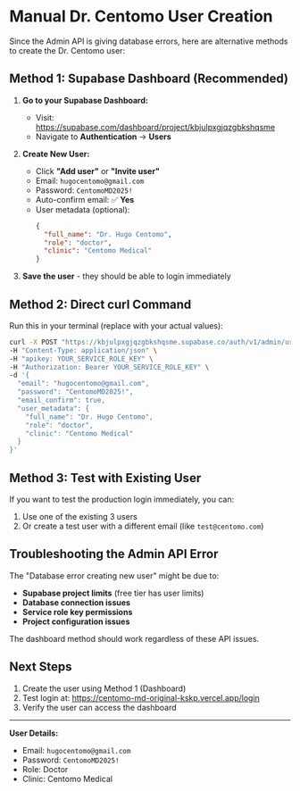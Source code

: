 # Manual Dr. Centomo User Creation

Since the Admin API is giving database errors, here are alternative methods to create the Dr. Centomo user:

## Method 1: Supabase Dashboard (Recommended)

1. **Go to your Supabase Dashboard:**
   - Visit: https://supabase.com/dashboard/project/kbjulpxgjqzgbkshqsme
   - Navigate to **Authentication** → **Users**

2. **Create New User:**
   - Click **"Add user"** or **"Invite user"**
   - Email: `hugocentomo@gmail.com`
   - Password: `CentomoMD2025!`
   - Auto-confirm email: ✅ **Yes**
   - User metadata (optional):
     ```json
     {
       "full_name": "Dr. Hugo Centomo",
       "role": "doctor",
       "clinic": "Centomo Medical"
     }
     ```

3. **Save the user** - they should be able to login immediately

## Method 2: Direct curl Command

Run this in your terminal (replace with your actual values):

```bash
curl -X POST "https://kbjulpxgjqzgbkshqsme.supabase.co/auth/v1/admin/users" \
-H "Content-Type: application/json" \
-H "apikey: YOUR_SERVICE_ROLE_KEY" \
-H "Authorization: Bearer YOUR_SERVICE_ROLE_KEY" \
-d '{
  "email": "hugocentomo@gmail.com",
  "password": "CentomoMD2025!",
  "email_confirm": true,
  "user_metadata": {
    "full_name": "Dr. Hugo Centomo",
    "role": "doctor",
    "clinic": "Centomo Medical"
  }
}'
```

## Method 3: Test with Existing User

If you want to test the production login immediately, you can:
1. Use one of the existing 3 users
2. Or create a test user with a different email (like `test@centomo.com`)

## Troubleshooting the Admin API Error

The "Database error creating new user" might be due to:
- **Supabase project limits** (free tier has user limits)
- **Database connection issues** 
- **Service role key permissions**
- **Project configuration issues**

The dashboard method should work regardless of these API issues.

## Next Steps

1. Create the user using Method 1 (Dashboard)
2. Test login at: https://centomo-md-original-kskp.vercel.app/login
3. Verify the user can access the dashboard

---

**User Details:**
- Email: `hugocentomo@gmail.com`
- Password: `CentomoMD2025!`
- Role: Doctor
- Clinic: Centomo Medical
